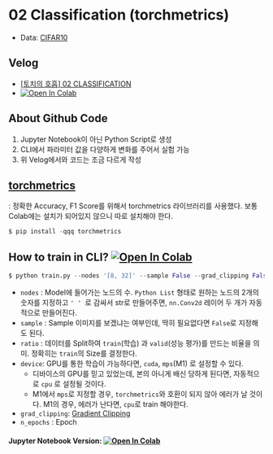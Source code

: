 # 02 Classification (torchmetrics)
 - Data: [CIFAR10](https://pytorch.org/vision/main/generated/torchvision.datasets.CIFAR10.html)

## Velog 
  - [[토치의 호흡] 02 CLASSIFICATION](https://velog.io/@heiswicked/토치의-호흡-02-CLASSIFICATION) 
  - [![Open In Colab](https://colab.research.google.com/assets/colab-badge.svg)](https://colab.research.google.com/drive/1BCKTek0EGf5lq-mIKQVsj44afvD5pk5V?usp=sharing)


## About Github Code 
 1. Jupyter Notebook이 아닌 Python Script로 생성
 2. CLI에서 파라미터 값을 다양하게 변화를 주어서 실험 가능
 3. 위 Velog에서와 코드는 조금 다르게 작성 


## [torchmetrics](https://torchmetrics.readthedocs.io/en/stable/)
: 정확한 Accuracy, F1 Score를 위해서 torchmetrics 라이브러리를 사용했다. 보통 Colab에는 설치가 되어있지 않으니 따로 설치해야 한다.
```python
$ pip install -qqq torchmetrics
```


## How to train in CLI? [![Open In Colab](https://colab.research.google.com/assets/colab-badge.svg)](https://colab.research.google.com/drive/1_8wJja-KBLhNX3ETz7uwe2veNe7h-8Hv?usp=sharing)

```python
$ python train.py --nodes '[8, 32]' --sample False --grad_clipping False --bs 128 --ratio 0.7 --device 'cuda' --n_epochs 110
```

- `nodes` : Model에 들어가는 노드의 수. `Python List` 형태로 원하는 노드의 2개의 숫자를 지정하고 `' ' `로 감싸서 str로 만들어주면, `nn.Conv2d` 레이어 두 개가 자동적으로 만들어진다.
- `sample` : Sample 이미지를 보겠냐는 여부인데, 딱히 필요없다면 `False`로 지정해도 된다. 
- `ratio` : 데이터를 Split하여 `train`(학습) 과 `valid`(성능 평가)를 만드는 비율을 의미. 정확히는 `train`의 Size를 결정한다.
- `device`: GPU를 통한 학습이 가능하다면, `cuda`, `mps`(M1) 로 설정할 수 있다. 
  - 디바이스의 GPU를 믿고 있었는데, 본의 아니게 배신 당하게 된다면, 자동적으로  `cpu` 로 설정될 것이다. 
  - M1에서 `mps`로 지정할 경우, `torchmetrics`와 호환이 되지 않아 에러가 날 것이다. M1의 경우, 에러가 난다면, `cpu`로 train 해야한다.
- `grad_clipping`: [Gradient Clipping](https://neptune.ai/blog/understanding-gradient-clipping-and-how-it-can-fix-exploding-gradients-problem)
- `n_epochs` : Epoch


#### Jupyter Notebook Version: [![Open In Colab](https://colab.research.google.com/assets/colab-badge.svg)](https://colab.research.google.com/drive/15aiRDgT3e9BBcfwCKae25_oJzaxZTrnU?usp=sharing) 


